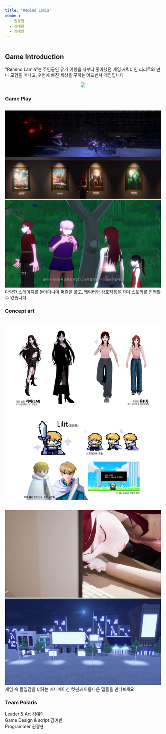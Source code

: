 ```yaml
---
title: "Remind Lamia"
member:
  - 권경현
  - 김예린
  - 김예빈
---
```


<div class="columns is-centered has-text-centered">
  <div class="column is-four-fifths">
    <h2>Game Introduction</h2>
    <div class="content has-text-justified">
      "Remind Lamia"는 주인공인 유가 어렸을 때부터 좋아했던 게임 캐릭터인 리리트와 만나 모험을 떠나고, 위험에 빠진 세상을 구하는 어드벤쳐 게임입니다 
    </div>
  </div>
</div>



<div class="buttons" style="text-align: center; margin-top: 1em;">
  <img src="./asset/main.png">
  
</div>

### Game Play
<div class="buttons" style="text-align: center; margin-top: 2em;">
  <img src="./asset/img9.png">
  <img src="./asset/img4.png">

</div>
다양한 스테이지를 돌아다니며 퍼즐을 풀고, 캐릭터와 상호작용을 하며 스토리를 진행할 수 있습니다

### Concept art
<div class="buttons" style="text-align: center; margin-top: 2em;">
  <img src="./asset/img5.png">
  <img src="./asset/img6.png">
  
</div>

  

<div class="buttons" style="text-align: center; margin-top: 2em;">
  <img src="./asset/img7.png">
  <img src="./asset/img10.png">
</div>  
게임 속 몰입감을 더하는 애니메이션 컷씬과 아름다운 맵들을 만나보세요


### Team Polaris
Leader & Art 김예린  
Game Design & script 김예빈  
Programmer 권경현  


